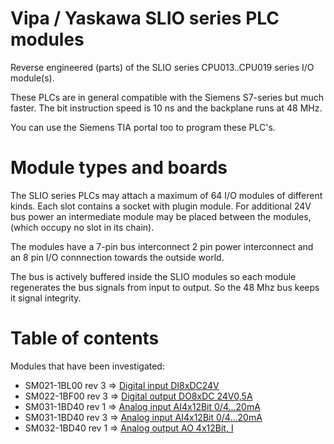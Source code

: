 # Vipa / Yaskawa SLIO series PLC modules

Reverse engineered (parts) of the SLIO series CPU013..CPU019 series I/O module(s).

These PLCs are in general compatible with the Siemens S7-series but much faster.
The bit instruction speed is 10 ns and the backplane runs at 48 MHz.

You can use the Siemens TIA portal too to program these PLC's.

# Module types and boards

The SLIO series PLCs may attach a maximum of 64 I/O modules of different kinds.
Each slot contains a socket with plugin module.
For additional 24V bus power an intermediate module may be placed between the
 modules, (which occupy no slot in its chain).

The modules have a 7-pin bus interconnect 2 pin power interconnect and an 8 pin
 I/O connnection towards the outside world.

The bus is actively buffered inside the SLIO modules so each module regenerates
 the bus signals from input to output. So the 48 Mhz bus keeps it signal
 integrity.

# Table of contents

Modules that have been investigated:

* SM021-1BL00 rev 3 => [Digital input DI8xDC24V](sm021-1bl00-r3/readme.md)
* SM022-1BF00 rev 3 => [Digital output DO8xDC 24V0,5A](sm022-1bf00-r3/readme.md)
* SM031-1BD40 rev 1 => [Analog input AI4x12Bit 0/4...20mA](sm031-1bd40-r1/readme.md)
* SM031-1BD40 rev 3 => [Analog input AI4x12Bit 0/4...20mA](sm031-1bd40-r3/readme.md)
* SM032-1BD40 rev 1 => [Analog output AO 4x12Bit, I](sm032-1bd40-r1/readme.md)

